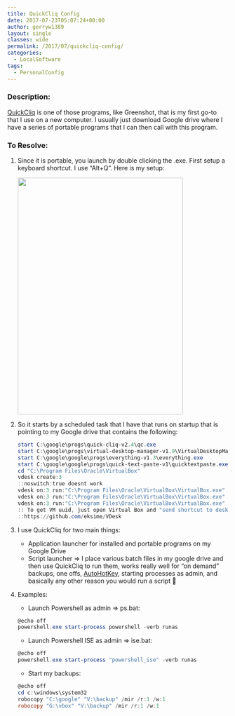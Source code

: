 ```yaml
---
title: QuickCliq Config
date: 2017-07-23T05:07:24+00:00
author: gerryw1389
layout: single
classes: wide
permalink: /2017/07/quickcliq-config/
categories:
  - LocalSoftware
tags:
  - PersonalConfig
---
```

<!--more-->

### Description:

[QuickCliq](http://apathysoftworks.com/software/quickcliq) is one of those programs, like Greenshot, that is my first go-to that I use on a new computer. I usually just download Google drive where I have a series of portable programs that I can then call with this program.

### To Resolve:

1. Since it is portable, you launch by double clicking the .exe. First setup a keyboard shortcut. I use &#8220;Alt+Q&#8221;. Here is my setup:

   <img class="alignnone size-full wp-image-4532" src="https://automationadmin.com/assets/images/uploads/2017/07/quickcliq.png" alt="" width="376" height="540" srcset="https://automationadmin.com/assets/images/uploads/2017/07/quickcliq.png 376w, https://automationadmin.com/assets/images/uploads/2017/07/quickcliq-209x300.png 209w" sizes="(max-width: 376px) 100vw, 376px" /> 

2. So it starts by a scheduled task that I have that runs on startup that is pointing to my Google drive that contains the following:

   ```powershell
   start C:\google\progs\quick-cliq-v2.4\qc.exe
   start C:\google\progs\virtual-desktop-manager-v1.9\VirtualDesktopManager.exe
   start C:\google\google\progs\everything-v1.3\everything.exe
   start C:\google\google\progs\quick-text-paste-v1\quicktextpaste.exe
   cd "C:\Program Files\Oracle\VirtualBox"
   vdesk create:3
   ::noswitch:true doesnt work
   vdesk on:3 run:"C:\Program Files\Oracle\VirtualBox\VirtualBox.exe" --comment "gw-vm" --startvm "vm-uuid-here"
   vdesk on:3 run:"C:\Program Files\Oracle\VirtualBox\VirtualBox.exe" --comment "gw-vm" --startvm "vm-uuid-here"
   vdesk on:3 run:"C:\Program Files\Oracle\VirtualBox\VirtualBox.exe" --comment "gw-vm" --startvm "vm-uuid-here"
   :: To get VM uuid, just open Virtual Box and "send shortcut to desktop" for your VM. Then right click and copy the path here.
   ::https://github.com/eksime/VDesk
   ```

3. I use QuickCliq for two main things:

   - Application launcher for installed and portable programs on my Google Drive
   - Script launcher => I place various batch files in my google drive and then use QuickCliq to run them, works really well for &#8220;on demand&#8221; backups, one offs, [AutoHotKey](https://automationadmin.com/2017/07/autohotkey/), starting processes as admin, and basically any other reason you would run a script 🙂

4. Examples:

   - Launch Powershell as admin => ps.bat:

   ```powershell
   @echo off
   powershell.exe start-process powershell -verb runas
   ```

   - Launch Powershell ISE as admin => ise.bat:

   ```powershell
   @echo off
   powershell.exe start-process "powershell_ise" -verb runas
   ```

   - Start my backups:

   ```powershell
   @echo off
   cd c:\windows\system32
   robocopy "C:\google" "V:\backup" /mir /r:1 /w:1
   robocopy "G:\vbox" "V:\backup" /mir /r:1 /w:1
   ```

   